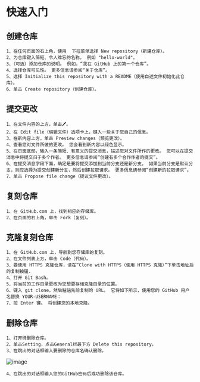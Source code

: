 # 快速入门
  ## 创建仓库
    1、在任何页面的右上角，使用  下拉菜单选择 New repository（新建仓库）。
    2、为仓库键入简短、令人难忘的名称。 例如 "hello-world"。
    3、（可选）添加仓库的说明。 例如，“我在 GitHub 上的第一个仓库”。
    4、选择仓库可见性。 更多信息请参阅“关于仓库”。
    5、选择 Initialize this repository with a README（使用自述文件初始化此仓库）。
    6、单击 Create repository（创建仓库）。
  ## 提交更改
    1、在文件内容的上方，单击🖊。
    2、在 Edit file（编辑文件）选项卡上，键入一些关于您自己的信息。
    3、在新内容上方，单击 Preview changes（预览更改）。
    4、查看您对文件所做的更改。 您会看到新内容以绿色显示。
    5、在页面底部，输入一条简短、有意义的提交消息，描述您对文件所作的更改。 您可以在提交消息中将提交归于多个作者。 更多信息请参阅“创建有多个合作作者的提交”。
    6、在提交消息字段下面，确定是要将提交添加到当前分支还是新分支。 如果当前分支是默认分支，则应选择为提交创建新分支，然后创建拉取请求。 更多信息请参阅“创建新的拉取请求”。
    7、单击 Propose file change（提议文件更改）。
  ## 复刻仓库
    1、在 GitHub.com 上，找到相应的存储库。
    2、在页面的右上角，单击 Fork（复刻）。
  ## 克隆复刻仓库
    1、在 GitHub.com 上，导航到您存储库的复刻。
    2、在文件列表上方，单击 Code（代码）。
    3、要使用 HTTPS 克隆仓库，请在“Clone with HTTPS（使用 HTTPS 克隆）”下单击地址后的复制按钮. 
    4、打开 Git Bash。
    5、将当前的工作目录更改为您想要存储克隆目录的位置。
    6、键入 git clone，然后粘贴先前复制的 URL。 它将如下所示，使用您的 GitHub 用户名替换 YOUR-USERNAME：
    7、按 Enter 键。 将创建您的本地克隆。
  ## 删除仓库
    1、打开待删除仓库。
    2、单击Setting，点击General栏最下方 Delete this repository。
    3、在跳出的对话框输入要删除的仓库名确认删除。
   ![image](https://user-images.githubusercontent.com/82021888/160286457-7ff3228a-2dc1-491e-8695-889fe779da47.png)
    
    4、在跳出的对话框输入您的GitHub密码后成功删除该仓库。

